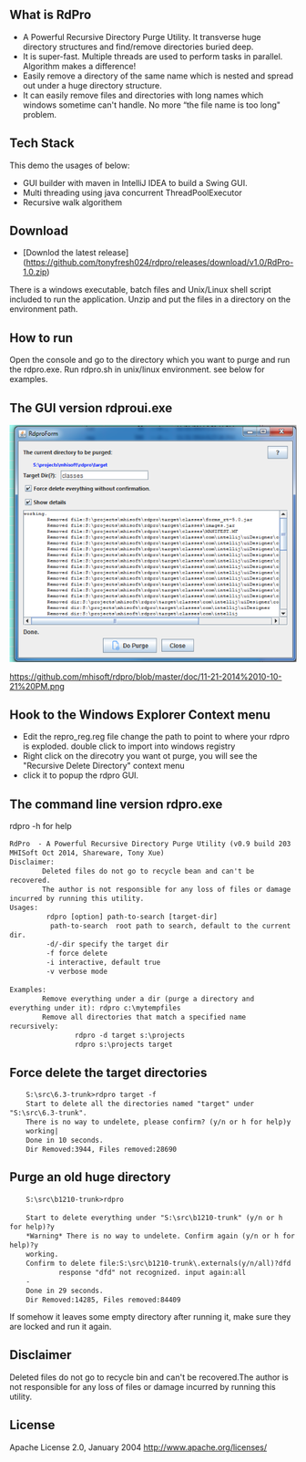 ## What is RdPro

* A Powerful Recursive Directory Purge Utility.  It transverse huge directory structures and find/remove directories buried deep. 
* It is super-fast.  Multiple threads are used to perform tasks in parallel. Algorithm makes a difference!
* Easily remove a directory of the same name which is nested and spread out under a huge directory structure. 
* It can easily remove files and directories with long names which windows sometime can't handle.  No more “the file name is too long" problem. 

## Tech Stack
This demo the usages of below:
* GUI builder with maven in IntelliJ IDEA to build a Swing GUI.
* Multi threading using java concurrent ThreadPoolExecutor
* Recursive walk algorithem

## Download

- [Downlod the latest release] (https://github.com/tonyfresh024/rdpro/releases/download/v1.0/RdPro-1.0.zip)

There is a windows executable, batch files and Unix/Linux shell script included to run the application. Unzip and put the files in a directory on the environment path. 

## How to run

Open the console and go to the directory which you want to purge and run the rdpro.exe.  Run rdpro.sh in unix/linux environment. see below for examples.

## The GUI version rdproui.exe

![screen shot](doc/11-21-2014%2010-10-21%20PM.png "rdproui.exe screenshot")

https://github.com/mhisoft/rdpro/blob/master/doc/11-21-2014%2010-10-21%20PM.png


## Hook to the Windows Explorer Context menu
- Edit the repro_reg.reg file change the path to point to where your rdpro is exploded.
double click to import into windows registry
- Right click on the direcotry you want ot purge, you will see the "Recursive Delete Directory" context menu
- click it to popup the rdpro GUI.
 



##  The command line version rdpro.exe
rdpro -h for help

```
RdPro  - A Powerful Recursive Directory Purge Utility (v0.9 build 203 MHISoft Oct 2014, Shareware, Tony Xue)
Disclaimer:
        Deleted files do not go to recycle bean and can't be recovered.
        The author is not responsible for any loss of files or damage incurred by running this utility.
Usages:
         rdpro [option] path-to-search [target-dir]
          path-to-search  root path to search, default to the current dir.
         -d/-dir specify the target dir
         -f force delete
         -i interactive, default true
         -v verbose mode
         
Examples:
        Remove everything under a dir (purge a directory and everything under it): rdpro c:\mytempfiles
        Remove all directories that match a specified name recursively:
                rdpro -d target s:\projects
                rdpro s:\projects target

```


## Force delete the target directories

```
	S:\src\6.3-trunk>rdpro target -f
	Start to delete all the directories named "target" under "S:\src\6.3-trunk".
	There is no way to undelete, please confirm? (y/n or h for help)y
	working|
	Done in 10 seconds.
	Dir Removed:3944, Files removed:28690
```

## Purge an old huge directory

```
	S:\src\b1210-trunk>rdpro

	Start to delete everything under "S:\src\b1210-trunk" (y/n or h for help)?y
 	*Warning* There is no way to undelete. Confirm again (y/n or h for help)?y
	working.
	Confirm to delete file:S:\src\b1210-trunk\.externals(y/n/all)?dfd
        	response "dfd" not recognized. input again:all
	-
	Done in 29 seconds.
	Dir Removed:14285, Files removed:84409
```


If somehow it leaves some empty directory after running it, make sure they are locked and run it again. 

## Disclaimer
Deleted files do not go to recycle bin and can't be recovered.The author is not responsible for any loss of files or damage incurred by running this utility.

## License
Apache License 2.0, January 2004 http://www.apache.org/licenses/
